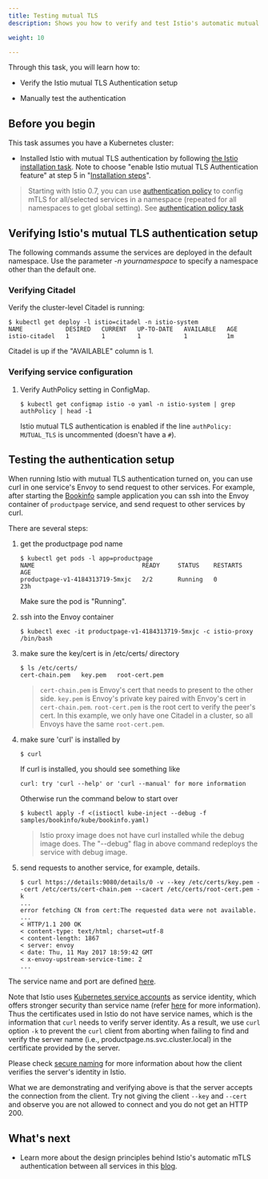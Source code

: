 ```yaml
---
title: Testing mutual TLS
description: Shows you how to verify and test Istio's automatic mutual TLS authentication.

weight: 10

---
```


Through this task, you will learn how to:

* Verify the Istio mutual TLS Authentication setup

* Manually test the authentication

## Before you begin

This task assumes you have a Kubernetes cluster:

* Installed Istio with mutual TLS authentication by following
[the Istio installation task](/docs/setup/kubernetes/quick-start/).
Note to choose "enable Istio mutual TLS Authentication feature" at step 5 in
"[Installation steps](/docs/setup/kubernetes/quick-start/#installation-steps)".

> Starting with Istio  0.7, you can use [authentication policy](/docs/concepts/security/authn-policy/) to config mTLS for all/selected services in a namespace (repeated for all namespaces to get global setting). See [authentication policy task](/docs/tasks/security/authn-policy/)

## Verifying Istio's mutual TLS authentication setup

The following commands assume the services are deployed in the default namespace.
Use the parameter *-n yournamespace* to specify a namespace other than the default one.

### Verifying Citadel

Verify the cluster-level Citadel is running:

```command
$ kubectl get deploy -l istio=citadel -n istio-system
NAME            DESIRED   CURRENT   UP-TO-DATE   AVAILABLE   AGE
istio-citadel   1         1         1            1           1m
```

Citadel is up if the "AVAILABLE" column is 1.

### Verifying service configuration

1.  Verify AuthPolicy setting in ConfigMap.

    ```command
    $ kubectl get configmap istio -o yaml -n istio-system | grep authPolicy | head -1
    ```

    Istio mutual TLS authentication is enabled if the line `authPolicy: MUTUAL_TLS` is uncommented (doesn't have a `#`).

## Testing the authentication setup

When running Istio with mutual TLS authentication turned on, you can use curl in one service's
Envoy to send request to other services.
For example, after starting the [Bookinfo](/docs/guides/bookinfo/)
sample application you can ssh into the Envoy container of `productpage` service,
and send request to other services by curl.

There are several steps:

1. get the productpage pod name
   ```command
   $ kubectl get pods -l app=productpage
   NAME                              READY     STATUS    RESTARTS   AGE
   productpage-v1-4184313719-5mxjc   2/2       Running   0          23h
   ```

   Make sure the pod is "Running".

1. ssh into the Envoy container
   ```command
   $ kubectl exec -it productpage-v1-4184313719-5mxjc -c istio-proxy /bin/bash
   ```

1. make sure the key/cert is in /etc/certs/ directory
   ```command
   $ ls /etc/certs/
   cert-chain.pem   key.pem   root-cert.pem
   ```

   > `cert-chain.pem` is Envoy's cert that needs to present to the other side. `key.pem` is Envoy's private key
   paired with Envoy's cert in `cert-chain.pem`. `root-cert.pem` is the root cert to verify the peer's cert.
   In this example, we only have one Citadel in a cluster, so all Envoys have the same `root-cert.pem`.

1. make sure 'curl' is installed by
   ```command
   $ curl
   ```
   If curl is installed, you should see something like
   ```plain
   curl: try 'curl --help' or 'curl --manual' for more information
   ```

   Otherwise run the command below to start over
   ```command
   $ kubectl apply -f <(istioctl kube-inject --debug -f samples/bookinfo/kube/bookinfo.yaml)
   ```

   > Istio proxy image does not have curl installed while the debug image does. The "--debug" flag in above command redeploys the service with debug image.

1. send requests to another service, for example, details.
   ```command
   $ curl https://details:9080/details/0 -v --key /etc/certs/key.pem --cert /etc/certs/cert-chain.pem --cacert /etc/certs/root-cert.pem -k
   ...
   error fetching CN from cert:The requested data were not available.
   ...
   < HTTP/1.1 200 OK
   < content-type: text/html; charset=utf-8
   < content-length: 1867
   < server: envoy
   < date: Thu, 11 May 2017 18:59:42 GMT
   < x-envoy-upstream-service-time: 2
   ...
   ```

The service name and port are defined [here](https://github.com/istio/istio/blob/master/samples/bookinfo/kube/bookinfo.yaml).

Note that Istio uses [Kubernetes service accounts](https://kubernetes.io/docs/tasks/configure-pod-container/configure-service-account/)
as service identity, which offers stronger security than service name
(refer [here](/docs/concepts/security/mutual-tls/#identity) for more information).
Thus the certificates used in Istio do not have service names, which is the information that `curl` needs to verify
server identity. As a result, we use `curl` option `-k` to prevent the `curl` client from aborting when failing to
find and verify the server name (i.e., productpage.ns.svc.cluster.local) in the certificate provided by the server.

Please check [secure naming](/docs/concepts/security/mutual-tls/#workflow) for more information
about how the client verifies the server's identity in Istio.

What we are demonstrating and verifying above is that the server accepts the connection from the client. Try not giving the client `--key` and `--cert` and observe you are not allowed to connect and you do not get an HTTP 200.

## What's next

* Learn more about the design principles behind Istio's automatic mTLS authentication
  between all services in this [blog](/blog/2017/0.1-auth/).
